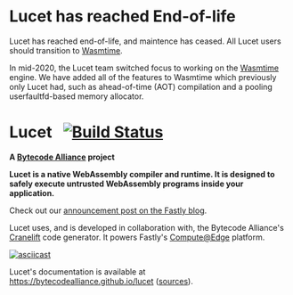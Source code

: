 # Lucet has reached End-of-life

Lucet has reached end-of-life, and maintence has ceased. All Lucet users
should transition to [Wasmtime][wasmtime].

In mid-2020, the Lucet team switched focus to working on the
[Wasmtime][wasmtime] engine. We have added all of the features to Wasmtime
which previously only Lucet had, such as ahead-of-time (AOT) compilation and a
pooling userfaultfd-based memory allocator.

[wasmtime]: https://github.com/bytecodealliance/wasmtime

# Lucet &nbsp; [![Build Status]][gh-actions]

[Build Status]: https://github.com/bytecodealliance/lucet/workflows/CI/badge.svg
[gh-actions]: https://github.com/bytecodealliance/lucet/actions?query=workflow%3ACI

**A [Bytecode Alliance][BA] project**

[BA]: https://bytecodealliance.org/

**Lucet is a native WebAssembly compiler and runtime. It is designed
to safely execute untrusted WebAssembly programs inside your application.**

Check out our [announcement post on the Fastly blog][announce-blog].

[announce-blog]: https://www.fastly.com/blog/announcing-lucet-fastly-native-webassembly-compiler-runtime

Lucet uses, and is developed in collaboration with, the Bytecode Alliance's
[Cranelift](http://github.com/bytecodealliance/cranelift) code generator. It powers Fastly's
[Compute@Edge](https://www.fastly.com/products/edge-compute/serverless) platform.

[![asciicast](https://asciinema.org/a/249302.svg)](https://asciinema.org/a/249302)

Lucet's documentation is available at <https://bytecodealliance.github.io/lucet>
([sources](https://github.com/bytecodealliance/lucet/tree/main/docs)).


